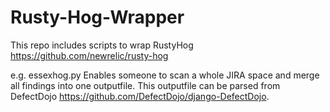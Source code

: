 # Rusty-Hog-Wrapper
This repo includes scripts to wrap RustyHog https://github.com/newrelic/rusty-hog

e.g. essexhog.py Enables someone to scan a whole JIRA space and merge all findings into one outputfile. This outputfile can be parsed from DefectDojo https://github.com/DefectDojo/django-DefectDojo. 
